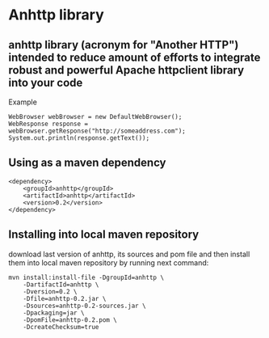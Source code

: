 # Anhttp library

## anhttp library (acronym for "Another HTTP") intended to reduce amount of efforts to integrate robust and powerful Apache httpclient library into your code

Example

    WebBrowser webBrowser = new DefaultWebBrowser();
    WebResponse response = webBrowser.getResponse("http://someaddress.com");
    System.out.println(response.getText());

## Using as a maven dependency

    <dependency>
        <groupId>anhttp</groupId>
        <artifactId>anhttp</artifactId>
        <version>0.2</version>
    </dependency>

## Installing into local maven repository

download last version of anhttp, its sources and pom file and then install them into local maven repository by running next command:

    mvn install:install-file -DgroupId=anhttp \
        -DartifactId=anhttp \
        -Dversion=0.2 \
        -Dfile=anhttp-0.2.jar \
        -Dsources=anhttp-0.2-sources.jar \
        -Dpackaging=jar \
        -DpomFile=anhttp-0.2.pom \
        -DcreateChecksum=true
